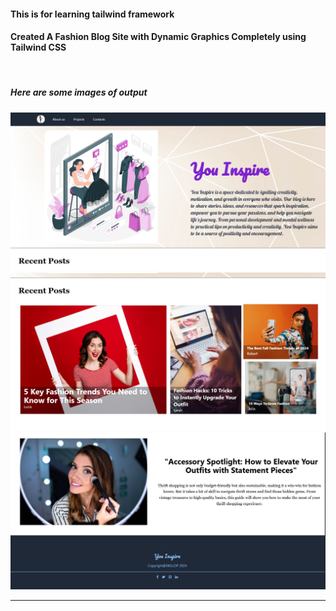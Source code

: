 <h4>This is for learning tailwind framework</h4>
<h4>Created A Fashion Blog Site with Dynamic Graphics Completely using Tailwind CSS</h4>
<br/>
<h5>Here are some images of output</h3>
<img src="./output/op1.png" alt="1" />
<img src="./output/op2.png" alt="2" />
<img src="./output/op3.png" alt="3" />
<hr />

